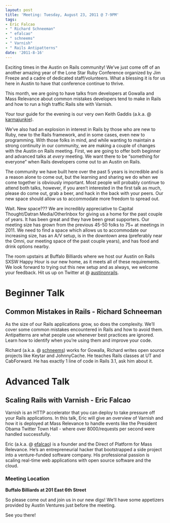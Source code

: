 ```yaml
---
layout: post
title: 'Meeting: Tuesday, August 23, 2011 @ 7-9PM'
tags:
- Eric Falcao
- " Richard Schneeman"
- " efalcao"
- " schneems"
- " Varnish"
- " Rails Antipatterns"
date: '2011-8-16'
---
```

Exciting times in the Austin on Rails community! We’ve just come off of an another amazing year of the Lone Star Ruby Conference organized by Jim Freeze and a cadre of dedicated staff/volunteers. What a blessing it is for us here in Austin to have that conference continue to thrive.

This month, we are going to have talks from developers at Gowalla and Mass Relevance about common mistakes developers tend to make in Rails and how to run a high traffic Rails site with Varnish.

Your tour guide for the evening is our very own Keith Gaddis (a.k.a. @ [karmajunkie](http://twitter.com/karmajunkie)).

We’ve also had an explosion in interest in Rails by those who are new to Ruby, new to the Rails framework, and in some cases, even new to programming. With those folks in mind, and while wanting to maintain a strong continuity in our community, we are making a couple of changes with the Austin on Rails meeting. First, we are going to offer both beginner and advanced talks at _every_ meeting. We want there to be “something for everyone” when Rails developers come out to an Austin on Rails.

The community we have built here over the past 5 years is incredible and is a reason alone to come out, but the learning and sharing we do when we come together is obviously important. Most people will probably continue to attend both talks, however, if you aren’t interested in the first talk as much, please do come out, grab a beer, and hack in the back with your peers. Our new space should allow us to accommodate more freedom to spread out.

Wait. New space??? We are incredibly appreciative to Capital Thought/Datran Media/OtherInbox for giving us a home for the past couple of years. It has been great and they have been great supporters. Our meeting size has grown from the previous 45-50 folks to 75+ at meetings in 2011. We need to find a space which allows us to accommodate our increasing size, has an A/V setup, is in the downtown area (preferably near the Omni, our meeting space of the past couple years), and has food and drink options nearby.

The room upstairs at Buffalo Billiards where we host our Austin on Rails SXSW Happy Hour is our new home, as it meets all of these requirements. We look forward to trying out this new setup and as always, we welcome your feedback. Hit us up on Twitter at @ [austinonrails](http://twitter.com/austinonrails).

# Beginner Talk

## Common Mistakes in Rails - Richard Schneeman

As the size of our Rails applications grow, so does the complexity. We’ll cover some common mistakes encountered in Rails and how to avoid them. Antipatterns are what people use whenever best practices are ignored. Learn how to identify when you’re using them and improve your code.

Richard (a.k.a. @ [schneems](http://twitter.com/schneems)) works for Gowalla, Richard writes open source projects like Keytar and JohnnyCache. He teaches Rails classes at UT and CabForward. He has exactly 1 line of code in Rails 3.1, ask him about it.

# Advanced Talk

## Scaling Rails with Varnish - Eric Falcao

Varnish is an HTTP accelerator that you can deploy to take pressure off your Rails applications. In this talk, Eric will give an overview of Varnish and how it is deployed at Mass Relevance to handle events like the President Obama Twitter Town Hall - where over 8000/requests per second were handled successfully.

Eric (a.k.a. @ [efalcao](http://twitter.com/efalcao)) is a founder and the Direct of Platform for Mass Relevance. He’s an entrepreneurial hacker that bootstrapped a side project into a venture-funded software company. His professional passion is scaling real-time web applications with open source software and the cloud.

### Meeting Location
**Buffalo Billiards at 201 East 6th Street**

So please come out and join us in our new digs! We’ll have some appetizers provided by Austin Ventures just before the meeting.

See you there!

